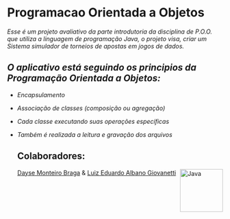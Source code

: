 # Programacao Orientada a Objetos
_Esse é um projeto avaliativo da parte introdutoria da disciplina de P.O.O. que utiliza a linguagem de programação Java,
o projeto visa, criar um Sistema simulador de torneios de apostas em jogos de dados._

 ## _O aplicativo está seguindo os principios da Programação Orientada a Objetos:_
 - _Encapsulamento_
 - _Associação de classes (composição ou agregação)_
 - _Cada classe executando suas operações específicas_
 - _Também é realizada a leitura e gravação dos arquivos_

    ## Colaboradores:
   <html>
    
    <a href="https://github.com/daysebraga"> Dayse Monteiro Braga</a> & 
    <a href="https://github.com/LuizGiovanetti"> Luiz Eduardo Albano Giovanetti</a>
     <img align="right" alt="Java" height="100" width="100" src="https://cdn.jsdelivr.net/gh/devicons/devicon/icons/java/java-original.svg" />
     
   </html>
